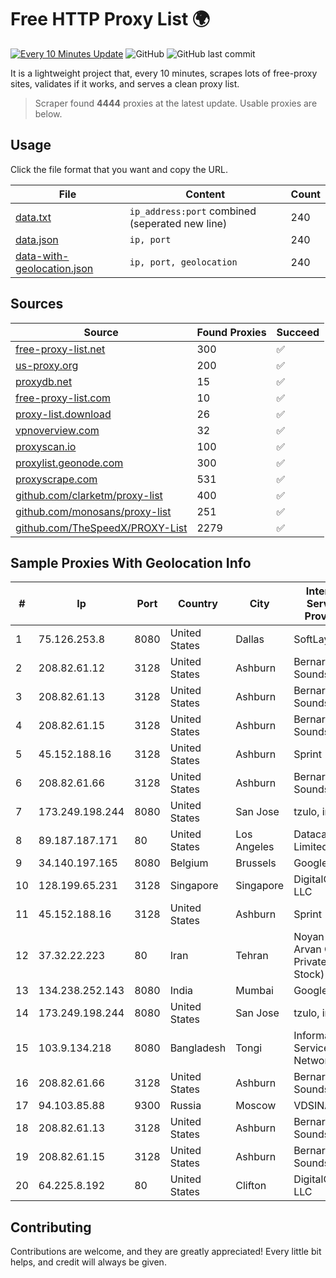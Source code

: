 
# Free HTTP Proxy List 🌍

[![Every 10 Minutes Update](https://github.com/mertguvencli/http-proxy-list/actions/workflows/main.yml/badge.svg?branch=main)](https://github.com/mertguvencli/http-proxy-list/actions/workflows/main.yml)
![GitHub](https://img.shields.io/github/license/mertguvencli/http-proxy-list)
![GitHub last commit](https://img.shields.io/github/last-commit/mertguvencli/http-proxy-list)

It is a lightweight project that, every 10 minutes, scrapes lots of free-proxy sites, validates if it works, and serves a clean proxy list.


> Scraper found **4444** proxies at the latest update. Usable proxies are below.

## Usage

Click the file format that you want and copy the URL.


|File|Content|Count|
|----|-------|-----|
|[data.txt](https://raw.githubusercontent.com/mertguvencli/http-proxy-list/main/proxy-list/data.txt)|`ip_address:port` combined (seperated new line)|240|
|[data.json](https://raw.githubusercontent.com/mertguvencli/http-proxy-list/main/proxy-list/data.json)|`ip, port`|240|
|[data-with-geolocation.json](https://raw.githubusercontent.com/mertguvencli/http-proxy-list/main/proxy-list/data-with-geolocation.json)|`ip, port, geolocation`|240|

## Sources

|Source|Found Proxies|Succeed|
|------|-------------|-------|
|[free-proxy-list.net](https://free-proxy-list.net)|300|✅|
|[us-proxy.org](https://www.us-proxy.org)|200|✅|
|[proxydb.net](http://proxydb.net)|15|✅|
|[free-proxy-list.com](https://free-proxy-list.com/?page=&port=&type%5B%5D=http&type%5B%5D=https&up_time=0&search=Search)|10|✅|
|[proxy-list.download](https://www.proxy-list.download/HTTP)|26|✅|
|[vpnoverview.com](https://vpnoverview.com/privacy/anonymous-browsing/free-proxy-servers)|32|✅|
|[proxyscan.io](https://www.proxyscan.io)|100|✅|
|[proxylist.geonode.com](https://proxylist.geonode.com/api/proxy-list?limit=300&page=1&sort_by=lastChecked&sort_type=desc&protocols=http,https)|300|✅|
|[proxyscrape.com](https://api.proxyscrape.com/v2/?request=displayproxies&protocol=http&timeout=10000&country=all&ssl=all&anonymity=all)|531|✅|
|[github.com/clarketm/proxy-list](https://raw.githubusercontent.com/clarketm/proxy-list/master/proxy-list-raw.txt)|400|✅|
|[github.com/monosans/proxy-list](https://raw.githubusercontent.com/monosans/proxy-list/main/proxies/http.txt)|251|✅|
|[github.com/TheSpeedX/PROXY-List](https://raw.githubusercontent.com/TheSpeedX/PROXY-List/master/http.txt)|2279|✅|


## Sample Proxies With Geolocation Info

|#|Ip|Port|Country|City|Internet Service Provider|
|-|--|----|-------|----|-------------------------|
|1|75.126.253.8|8080|United States|Dallas|SoftLayer|
|2|208.82.61.12|3128|United States|Ashburn|Bernardi Sounds|
|3|208.82.61.13|3128|United States|Ashburn|Bernardi Sounds|
|4|208.82.61.15|3128|United States|Ashburn|Bernardi Sounds|
|5|45.152.188.16|3128|United States|Ashburn|Sprint|
|6|208.82.61.66|3128|United States|Ashburn|Bernardi Sounds|
|7|173.249.198.244|8080|United States|San Jose|tzulo, inc.|
|8|89.187.187.171|80|United States|Los Angeles|Datacamp Limited|
|9|34.140.197.165|8080|Belgium|Brussels|Google LLC|
|10|128.199.65.231|3128|Singapore|Singapore|DigitalOcean, LLC|
|11|45.152.188.16|3128|United States|Ashburn|Sprint|
|12|37.32.22.223|80|Iran|Tehran|Noyan Abr Arvan Co. ( Private Joint Stock)|
|13|134.238.252.143|8080|India|Mumbai|Google LLC|
|14|173.249.198.244|8080|United States|San Jose|tzulo, inc.|
|15|103.9.134.218|8080|Bangladesh|Tongi|Information Services Network Ltd|
|16|208.82.61.66|3128|United States|Ashburn|Bernardi Sounds|
|17|94.103.85.88|9300|Russia|Moscow|VDSINA|
|18|208.82.61.13|3128|United States|Ashburn|Bernardi Sounds|
|19|208.82.61.15|3128|United States|Ashburn|Bernardi Sounds|
|20|64.225.8.192|80|United States|Clifton|DigitalOcean, LLC|



## Contributing

Contributions are welcome, and they are greatly appreciated! Every
little bit helps, and credit will always be given.


